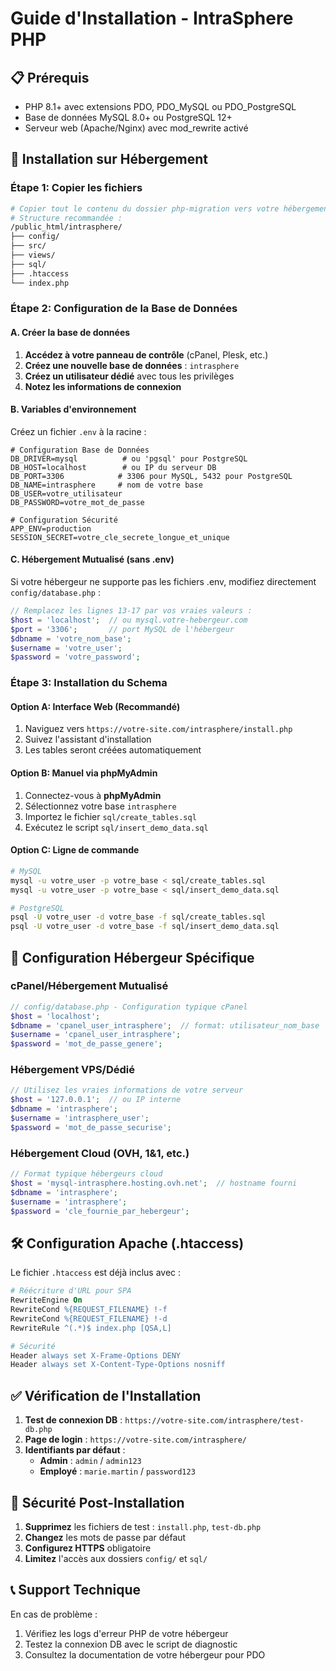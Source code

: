 # Guide d'Installation - IntraSphere PHP

## 📋 Prérequis
- PHP 8.1+ avec extensions PDO, PDO_MySQL ou PDO_PostgreSQL
- Base de données MySQL 8.0+ ou PostgreSQL 12+
- Serveur web (Apache/Nginx) avec mod_rewrite activé

## 🚀 Installation sur Hébergement

### Étape 1: Copier les fichiers
```bash
# Copier tout le contenu du dossier php-migration vers votre hébergement
# Structure recommandée :
/public_html/intrasphere/
├── config/
├── src/
├── views/
├── sql/
├── .htaccess
└── index.php
```

### Étape 2: Configuration de la Base de Données

#### A. Créer la base de données
1. **Accédez à votre panneau de contrôle** (cPanel, Plesk, etc.)
2. **Créez une nouvelle base de données** : `intrasphere`
3. **Créez un utilisateur dédié** avec tous les privilèges
4. **Notez les informations de connexion**

#### B. Variables d'environnement
Créez un fichier `.env` à la racine :

```env
# Configuration Base de Données
DB_DRIVER=mysql          # ou 'pgsql' pour PostgreSQL
DB_HOST=localhost        # ou IP du serveur DB
DB_PORT=3306            # 3306 pour MySQL, 5432 pour PostgreSQL
DB_NAME=intrasphere     # nom de votre base
DB_USER=votre_utilisateur
DB_PASSWORD=votre_mot_de_passe

# Configuration Sécurité
APP_ENV=production
SESSION_SECRET=votre_cle_secrete_longue_et_unique
```

#### C. Hébergement Mutualisé (sans .env)
Si votre hébergeur ne supporte pas les fichiers .env, modifiez directement `config/database.php` :

```php
// Remplacez les lignes 13-17 par vos vraies valeurs :
$host = 'localhost';  // ou mysql.votre-hebergeur.com
$port = '3306';       // port MySQL de l'hébergeur
$dbname = 'votre_nom_base';
$username = 'votre_user';
$password = 'votre_password';
```

### Étape 3: Installation du Schema

#### Option A: Interface Web (Recommandé)
1. Naviguez vers `https://votre-site.com/intrasphere/install.php`
2. Suivez l'assistant d'installation
3. Les tables seront créées automatiquement

#### Option B: Manuel via phpMyAdmin
1. Connectez-vous à **phpMyAdmin**
2. Sélectionnez votre base `intrasphere`
3. Importez le fichier `sql/create_tables.sql`
4. Exécutez le script `sql/insert_demo_data.sql`

#### Option C: Ligne de commande
```bash
# MySQL
mysql -u votre_user -p votre_base < sql/create_tables.sql
mysql -u votre_user -p votre_base < sql/insert_demo_data.sql

# PostgreSQL  
psql -U votre_user -d votre_base -f sql/create_tables.sql
psql -U votre_user -d votre_base -f sql/insert_demo_data.sql
```

## 🔧 Configuration Hébergeur Spécifique

### cPanel/Hébergement Mutualisé
```php
// config/database.php - Configuration typique cPanel
$host = 'localhost';
$dbname = 'cpanel_user_intrasphere';  // format: utilisateur_nom_base
$username = 'cpanel_user_intrasphere';
$password = 'mot_de_passe_genere';
```

### Hébergement VPS/Dédié
```php
// Utilisez les vraies informations de votre serveur
$host = '127.0.0.1';  // ou IP interne
$dbname = 'intrasphere';
$username = 'intrasphere_user';
$password = 'mot_de_passe_securise';
```

### Hébergement Cloud (OVH, 1&1, etc.)
```php
// Format typique hébergeurs cloud
$host = 'mysql-intrasphere.hosting.ovh.net';  // hostname fourni
$dbname = 'intrasphere';
$username = 'intrasphere';
$password = 'cle_fournie_par_hebergeur';
```

## 🛠️ Configuration Apache (.htaccess)

Le fichier `.htaccess` est déjà inclus avec :
```apache
# Réécriture d'URL pour SPA
RewriteEngine On
RewriteCond %{REQUEST_FILENAME} !-f
RewriteCond %{REQUEST_FILENAME} !-d
RewriteRule ^(.*)$ index.php [QSA,L]

# Sécurité
Header always set X-Frame-Options DENY
Header always set X-Content-Type-Options nosniff
```

## ✅ Vérification de l'Installation

1. **Test de connexion DB** : `https://votre-site.com/intrasphere/test-db.php`
2. **Page de login** : `https://votre-site.com/intrasphere/`
3. **Identifiants par défaut** :
   - **Admin** : `admin` / `admin123`
   - **Employé** : `marie.martin` / `password123`

## 🚨 Sécurité Post-Installation

1. **Supprimez** les fichiers de test : `install.php`, `test-db.php`
2. **Changez** les mots de passe par défaut
3. **Configurez HTTPS** obligatoire
4. **Limitez** l'accès aux dossiers `config/` et `sql/`

## 📞 Support Technique

En cas de problème :
1. Vérifiez les logs d'erreur PHP de votre hébergeur
2. Testez la connexion DB avec le script de diagnostic
3. Consultez la documentation de votre hébergeur pour PDO